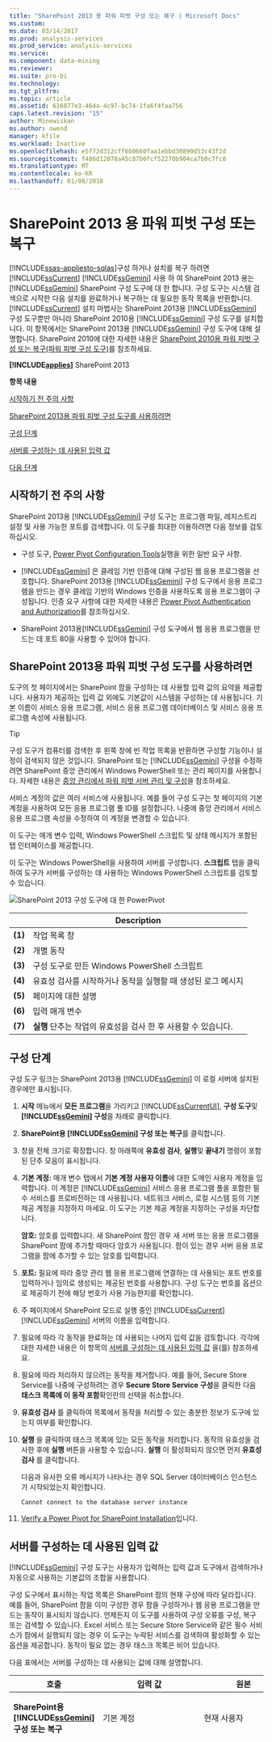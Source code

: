 ```yaml
---
title: "SharePoint 2013 용 파워 피벗 구성 또는 복구 | Microsoft Docs"
ms.custom: 
ms.date: 03/14/2017
ms.prod: analysis-services
ms.prod_service: analysis-services
ms.service: 
ms.component: data-mining
ms.reviewer: 
ms.suite: pro-bi
ms.technology: 
ms.tgt_pltfrm: 
ms.topic: article
ms.assetid: 616877e3-464a-4c97-bc74-1fa6f4faa756
caps.latest.revision: "15"
author: Minewiskan
ms.author: owend
manager: kfile
ms.workload: Inactive
ms.openlocfilehash: e5f72d312cff6b0660faa1ebbd30890d53c43f2d
ms.sourcegitcommit: f486d12078a45c87b0fcf52270b904ca7b0c7fc8
ms.translationtype: MT
ms.contentlocale: ko-KR
ms.lasthandoff: 01/08/2018
---
```

# <a name="configure-or-repair-power-pivot-for-sharepoint-2013"></a>SharePoint 2013 용 파워 피벗 구성 또는 복구
[!INCLUDE[ssas-appliesto-sqlas](../../includes/ssas-appliesto-sqlas.md)]구성 하거나 설치를 복구 하려면 [!INCLUDE[ssCurrent](../../includes/sscurrent-md.md)] [!INCLUDE[ssGemini](../../includes/ssgemini-md.md)] 사용 하 여 SharePoint 2013 용는 [!INCLUDE[ssGemini](../../includes/ssgemini-md.md)] SharePoint 구성 도구에 대 한 합니다. 구성 도구는 시스템 검색으로 시작한 다음 설치를 완료하거나 복구하는 데 필요한 동작 목록을 반환합니다. [!INCLUDE[ssCurrent](../../includes/sscurrent-md.md)] 설치 마법사는 SharePoint 2013용 [!INCLUDE[ssGemini](../../includes/ssgemini-md.md)] 구성 도구뿐만 아니라 SharePoint 2010용 [!INCLUDE[ssGemini](../../includes/ssgemini-md.md)] 구성 도구를 설치합니다. 이 항목에서는 SharePoint 2013용 [!INCLUDE[ssGemini](../../includes/ssgemini-md.md)] 구성 도구에 대해 설명합니다. SharePoint 2010에 대한 자세한 내용은 [SharePoint 2010용 파워 피벗 구성 또는 복구(파워 피벗 구성 도구)](http://msdn.microsoft.com/en-us/d61f49c5-efaa-4455-98f2-8c293fa50046)를 참조하세요.  
  
 **[!INCLUDE[applies](../../includes/applies-md.md)]**  SharePoint 2013  
  
 **항목 내용**  
  
 [시작하기 전 주의 사항](#bkmk_before)  
  
 [SharePoint 2013용 파워 피벗 구성 도구를 사용하려면](#bkmk_using)  
  
 [구성 단계](#bkmk_steps)  
  
 [서버를 구성하는 데 사용된 입력 값](#bkmk_input)  
  
 [다음 단계](#bkmk_nextsteps)  
  
##  <a name="bkmk_before"></a> 시작하기 전 주의 사항  
 SharePoint 2013용 [!INCLUDE[ssGemini](../../includes/ssgemini-md.md)] 구성 도구는 프로그램 파일, 레지스트리 설정 및 사용 가능한 포트를 검색합니다. 이 도구를 최대한 이용하려면 다음 정보를 검토하십시오.  
  
-   구성 도구, [Power Pivot Configuration Tools](../../analysis-services/power-pivot-sharepoint/power-pivot-configuration-tools.md)실행을 위한 일반 요구 사항.  
  
-   [!INCLUDE[ssGemini](../../includes/ssgemini-md.md)] 은 클레임 기반 인증에 대해 구성된 웹 응용 프로그램을 선호합니다. SharePoint 2013용 [!INCLUDE[ssGemini](../../includes/ssgemini-md.md)] 구성 도구에서 응용 프로그램을 만드는 경우 클레임 기반의 Windows 인증을 사용하도록 응용 프로그램이 구성됩니다. 인증 요구 사항에 대한 자세한 내용은 [Power Pivot Authentication and Authorization](../../analysis-services/power-pivot-sharepoint/power-pivot-authentication-and-authorization.md)를 참조하십시오.  
  
-   SharePoint 2013용[!INCLUDE[ssGemini](../../includes/ssgemini-md.md)] 구성 도구에서 웹 응용 프로그램을 만드는 데 포트 80을 사용할 수 있어야 합니다.  
  
##  <a name="bkmk_using"></a> SharePoint 2013용 파워 피벗 구성 도구를 사용하려면  
 도구의 첫 페이지에서는 SharePoint 팜을 구성하는 데 사용할 입력 값의 요약을 제공합니다. 사용자가 제공하는 입력 값 외에도 기본값이 시스템을 구성하는 데 사용됩니다. 기본 이름이 서비스 응용 프로그램, 서비스 응용 프로그램 데이터베이스 및 서비스 응용 프로그램 속성에 사용됩니다.  
  
> [!TIP]  
>  구성 도구가 컴퓨터를 검색한 후 왼쪽 창에 빈 작업 목록을 반환하면 구성할 기능이나 설정이 검색되지 않은 것입니다. SharePoint 또는 [!INCLUDE[ssGemini](../../includes/ssgemini-md.md)] 구성을 수정하려면 SharePoint 중앙 관리에서 Windows PowerShell 또는 관리 페이지를 사용합니다. 자세한 내용은 [중앙 관리에서 파워 피벗 서버 관리 및 구성](../../analysis-services/power-pivot-sharepoint/power-pivot-server-administration-and-configuration-in-central-administration.md)을 참조하세요.  
  
 서비스 계정의 값은 여러 서비스에 사용됩니다. 예를 들어 구성 도구는 첫 페이지의 기본 계정을 사용하여 모든 응용 프로그램 풀 ID를 설정합니다. 나중에 중앙 관리에서 서비스 응용 프로그램 속성을 수정하여 이 계정을 변경할 수 있습니다.  
  
 이 도구는 매개 변수 입력, Windows PowerShell 스크립트 및 상태 메시지가 포함된 탭 인터페이스를 제공합니다.  
  
 이 도구는 Windows PowerShell을 사용하여 서버를 구성합니다. **스크립트** 탭을 클릭하여 도구가 서버를 구성하는 데 사용하는 Windows PowerShell 스크립트를 검토할 수 있습니다.  
  
 ![SharePoint 2013 구성 도구에 대 한 PowerPivot](../../analysis-services/power-pivot-sharepoint/media/ssas-powerpivot-configtool-4-sharepoint2013-mainpage-configure.gif "PowerPivot for SharePoint 2013 구성 도구")  
  
||Description|  
|-|-----------------|  
|**(1)**|작업 목록 창|  
|**(2)**|개별 동작|  
|**(3)**|구성 도구로 만든 Windows PowerShell 스크립트|  
|**(4)**|유효성 검사를 시작하거나 동작을 실행할 때 생성된 로그 메시지|  
|**(5)**|페이지에 대한 설명|  
|**(6)**|입력 매개 변수|  
|**(7)**|**실행** 단추는 작업의 유효성을 검사 한 후 사용할 수 있습니다.|  
  
##  <a name="bkmk_steps"></a> 구성 단계  
 구성 도구 링크는 SharePoint 2013용 [!INCLUDE[ssGemini](../../includes/ssgemini-md.md)] 이 로컬 서버에 설치된 경우에만 표시됩니다.  
  
1.  **시작** 메뉴에서 **모든 프로그램**을 가리키고 [!INCLUDE[ssCurrentUI](../../includes/sscurrentui-md.md)], **구성 도구**및 **[!INCLUDE[ssGemini](../../includes/ssgemini-md.md)] 구성**을 차례로 클릭합니다.  
  
2.  **SharePoint용 [!INCLUDE[ssGemini](../../includes/ssgemini-md.md)] 구성 또는 복구**를 클릭합니다.  
  
3.  창을 전체 크기로 확장합니다. 창 아래쪽에 **유효성 검사**, **실행**및 **끝내기** 명령이 포함된 단추 모음이 표시됩니다.  
  
4.  **기본 계정:** 매개 변수 탭에서 **기본 계정 사용자 이름**에 대한 도메인 사용자 계정을 입력합니다. 이 계정은 [!INCLUDE[ssGemini](../../includes/ssgemini-md.md)] 서비스 응용 프로그램 풀을 포함한 필수 서비스를 프로비전하는 데 사용됩니다. 네트워크 서비스, 로컬 시스템 등의 기본 제공 계정을 지정하지 마세요. 이 도구는 기본 제공 계정을 지정하는 구성을 차단합니다.  
  
     **암호:** 암호를 입력합니다. 새 SharePoint 팜인 경우 새 서버 또는 응용 프로그램을 SharePoint 팜에 추가할 때마다 암호가 사용됩니다. 팜이 있는 경우 서버 응용 프로그램을 팜에 추가할 수 있는 암호를 입력합니다.  
  
5.  **포트:** 필요에 따라 중앙 관리 웹 응용 프로그램에 연결하는 데 사용되는 포트 번호를 입력하거나 임의로 생성되는 제공된 번호를 사용합니다. 구성 도구는 번호를 옵션으로 제공하기 전에 해당 번호가 사용 가능한지를 확인합니다.  
  
6.  주 페이지에서 SharePoint 모드로 실행 중인 [!INCLUDE[ssCurrent](../../includes/sscurrent-md.md)][!INCLUDE[ssGemini](../../includes/ssgemini-md.md)] 서버의 이름을 입력합니다.  
  
7.  필요에 따라 각 동작을 완료하는 데 사용되는 나머지 입력 값을 검토합니다. 각각에 대한 자세한 내용은 이 항목의 [서버를 구성하는 데 사용된 입력 값](#bkmk_input) 을(를) 참조하세요.  
  
8.  필요에 따라 처리하지 않으려는 동작을 제거합니다. 예를 들어, Secure Store Service를 나중에 구성하려는 경우 **Secure Store Service 구성**을 클릭한 다음 **태스크 목록에 이 동작 포함**확인란의 선택을 취소합니다.  
  
9. **유효성 검사** 를 클릭하여 목록에서 동작을 처리할 수 있는 충분한 정보가 도구에 있는지 여부를 확인합니다.  
  
10. **실행** 을 클릭하여 태스크 목록에 있는 모든 동작을 처리합니다. 동작의 유효성을 검사한 후에 **실행** 버튼을 사용할 수 있습니다. **실행** 이 활성화되지 않으면 먼저 **유효성 검사** 를 클릭합니다.  
  
     다음과 유사한 오류 메시지가 나타나는 경우 SQL Server 데이터베이스 인스턴스가 시작되었는지 확인합니다.  
  
    ```  
    Cannot connect to the database server instance  
    ```  
  
11. [Verify a Power Pivot for SharePoint Installation](../../analysis-services/instances/install-windows/verify-a-power-pivot-for-sharepoint-installation.md)입니다.  
  
##  <a name="bkmk_input"></a> 서버를 구성하는 데 사용된 입력 값  
 [!INCLUDE[ssGemini](../../includes/ssgemini-md.md)] 구성 도구는 사용자가 입력하는 입력 값과 도구에서 검색하거나 자동으로 사용하는 기본값의 조합을 사용합니다.  
  
 구성 도구에서 표시하는 작업 목록은 SharePoint 팜의 현재 구성에 따라 달라집니다. 예를 들어, SharePoint 팜을 이미 구성한 경우 팜을 구성하거나 웹 응용 프로그램을 만드는 동작이 표시되지 않습니다. 언제든지 이 도구를 사용하여 구성 오류를 구성, 복구 또는 검색할 수 있습니다. Excel 서비스 또는 Secure Store Service와 같은 필수 서비스가 팜에서 실행되지 않는 경우 이 도구는 누락된 서비스를 검색하여 활성화할 수 있는 옵션을 제공합니다. 동작이 필요 없는 경우 태스크 목록은 비어 있습니다.  
  
 다음 표에서는 서버를 구성하는 데 사용되는 값에 대해 설명합니다.  
  
|호출|입력 값|원본|Description|  
|----------|-----------------|------------|-----------------|  
|**SharePoint용 [!INCLUDE[ssGemini](../../includes/ssgemini-md.md)] 구성 또는 복구**|기본 계정|현재 사용자|기본 계정은 팜에서 공유 서비스를 프로비전하는 데 사용되는 도메인 Windows 사용자 계정입니다. 다음을 프로비전하는 데 사용됩니다.|  
||||-<br />                    [!INCLUDE[ssGemini](../../includes/ssgemini-md.md)] 서비스 응용 프로그램|  
||||- 보안 저장소 서비스|  
||||- Excel Services|  
||||- 웹 응용 프로그램 풀 ID|  
||||- 사이트 모음 관리자|  
||||- [!INCLUDE[ssGemini](../../includes/ssgemini-md.md)] 무인 데이터 새로 고침 계정.|  
||||기본적으로 현재 사용자의 도메인 계정이 사용됩니다.<br /><br /> 참고: 평가 및 비프로덕션용으로 서버를 구성하는 경우가 아니면 기본값을 바꾸는 것이 좋습니다.<br /><br /> 중앙 관리를 사용하여 구성 또는 복구 후에 서비스 ID를 변경할 수 있습니다.<br /><br /> 필요에 따라 [!INCLUDE[ssGemini](../../includes/ssgemini-md.md)] 구성 도구에서 다음에 대한 전용 계정을 지정합니다.|  
||||- 웹 응용 프로그램( **기본 웹 응용 프로그램 만들기** 페이지 사용). 도구가 팜에 대한 웹 응용 프로그램을 만든다고 가정합니다.|  
||||-<br />                    [!INCLUDE[ssGemini](../../includes/ssgemini-md.md)] 무인 데이터 새로 고침 계정(이 도구의 **데이터 새로 고침 무인 계정 만들기** 페이지 사용)|  
||데이터베이스 서버|사용 가능한 경우 로컬 [!INCLUDE[ssGemini](../../includes/ssgemini-md.md)] 명명된 인스턴스|데이터베이스 엔진 인스턴스가 [!INCLUDE[ssGemini](../../includes/ssgemini-md.md)] 명명된 인스턴스로 설치되는 경우 이 도구는 데이터베이스 서버 필드를 이 인스턴스 이름으로 채웁니다. 데이터베이스 엔진을 설치하지 않은 경우 이 필드는 비어 있습니다.<br /><br /> **데이터베이스 서버**  는 필수 매개 변수입니다. 인스턴스는 SharePoint 팜에 대해 지원되는 모든 버전 또는 에디션의 SQL Server일 수 있습니다.|  
||암호|사용자 입력|새 팜을 만드는 경우 사용자가 입력하는 암호는 팜의 암호가 됩니다. 기존 팜에 SharePoint용 [!INCLUDE[ssGemini](../../includes/ssgemini-md.md)] 을 추가하는 경우 기존 팜 암호를 입력합니다.|  
||SharePoint 중앙 관리 포트|필요한 경우 기본값|팜이 구성되지 않은 경우 이 도구는 중앙 관리에 대한 HTTP 끝점 만들기를 포함하여 팜을 만들 수 있는 옵션을 제공합니다. 이 도구는 사용 중이 아닌 임의로 생성된 포트 번호를 선택합니다.|  
||[!INCLUDE[ssGemini](../../includes/ssgemini-md.md)] Excel Services([ServerName]\ [!INCLUDE[ssGemini](../../includes/ssgemini-md.md)])|사용자 입력|Excel Services에서 핵심 [!INCLUDE[ssGemini](../../includes/ssgemini-md.md)] 기능을 사용하려면 [!INCLUDE[ssGemini](../../includes/ssgemini-md.md)] 서버가 필요합니다. 이 페이지에 입력하는 서버 이름은 **[!INCLUDE[ssGemini](../../includes/ssgemini-md.md)] 서버 구성** 페이지의 목록에도 추가됩니다.|  
|**새 팜 구성**|데이터베이스 서버<br /><br /> 팜 계정<br /><br /> 암호<br /><br /> SharePoint 중앙 관리 포트|필요한 경우 기본값|메인 페이지에 입력한 내용을 기본 설정으로 사용합니다.|  
|**[!INCLUDE[ssGemini](../../includes/ssgemini-md.md)] 서비스 응용 프로그램 만들기**|서비스 응용 프로그램 이름|Default|[!INCLUDE[ssGemini](../../includes/ssgemini-md.md)] 서비스 응용 프로그램 이름입니다. 기본 이름은 **기본값 [!INCLUDE[ssGemini](../../includes/ssgemini-md.md)] Service Application**를 참조하세요. 도구에서 다른 값을 바꿀 수 있습니다.|  
||데이터베이스 서버|Default|[!INCLUDE[ssGemini](../../includes/ssgemini-md.md)] 서비스 응용 프로그램 데이터베이스를 호스팅할 데이터베이스 서버입니다. 기본 서버 이름은 팜에 사용되는 데이터베이스 서버와 같습니다. 기본 서버 이름이 아닌 다른 값으로 바꿀 수 있습니다.|  
||데이터베이스 이름|Default|[!INCLUDE[ssGemini](../../includes/ssgemini-md.md)] 서비스 응용 프로그램 데이터베이스에 대해 만들려는 데이터베이스의 이름입니다. 기본 데이터베이스 이름은 서비스 응용 프로그램 이름을 기반으로 하며 고유의 이름을 GUID가 뒤에 나옵니다. 도구에서 다른 값을 바꿀 수 있습니다.|  
|**기본 웹 응용 프로그램 만들기**|웹 응용 프로그램 이름|필요한 경우 기본값|웹 응용 프로그램이 없는 경우 도구에서 만들어집니다. 웹 응용 프로그램이 클래식 모드 인증에 대해 구성되고 포트 80에서 수신합니다. 최대 파일 업로드 크기는 SharePoint에서 허용되는 최대값인 2047로 설정됩니다. 더 큰 파일 업로드 크기는 서버에 업로드되는 큰 [!INCLUDE[ssGemini](../../includes/ssgemini-md.md)] 파일을 수용하기 위한 것입니다.|  
||URL|필요한 경우 기본값|도구는 SharePoint와 동일한 파일 명명 규칙을 사용하여 서버 이름을 기반으로 URL을 만듭니다.|  
||응용 프로그램 풀|필요한 경우 기본값|이 도구는 IIS에서 기본 응용 프로그램 풀을 만듭니다.|  
||응용 프로그램 풀 계정 및 암호|필요한 경우 기본값|응용 프로그램 풀 계정은 기본 계정을 기반으로 하지만 도구에서 계정을 재정의할 수 있습니다.|  
||데이터베이스 서버|필요한 경우 기본값|기본 데이터베이스 인스턴스는 응용 프로그램 콘텐츠 데이터베이스를 저장하기 위해 미리 선택되지만 도구에서 다른 SQL Server 인스턴스를 지정할 수 있습니다.|  
||데이터베이스 이름|필요한 경우 기본값|응용 프로그램 데이터베이스의 이름입니다. 데이터베이스 이름은 SharePoint의 파일 명명 규칙을 기반으로 하지만 다른 이름을 선택할 수 있습니다.|  
|**웹 응용 프로그램 솔루션 배포**|URL|필요한 경우 기본값|기본 URL은 기본 웹 응용 프로그램에서 가져옵니다.|  
||최대 파일 크기(MB)|필요한 경우 기본값|기본 설정은 2047입니다. SharePoint 문서 라이브러리에도 최대 크기가 있으며 [!INCLUDE[ssGemini](../../includes/ssgemini-md.md)] 설정은 문서 라이브러리 설정을 초과할 수 없습니다. 자세한 내용은 [최대 파일 업로드 크기 구성&#40;SharePoint용 파워 피벗&#41;](../../analysis-services/power-pivot-sharepoint/configure-maximum-file-upload-size-power-pivot-for-sharepoint.md)을 참조하세요.|  
|**사이트 모음 만들기**|사이트 관리자|필요한 경우 기본값|도구는 기본 계정을 사용합니다. **사이트 모음 만들기** 페이지에서 계정을 재정의할 수 있습니다.|  
||담당자 전자 메일|필요한 경우 기본값|서버에 Microsoft Outlook이 구성된 경우 도구는 현재 사용자의 전자 메일 주소를 사용합니다. 그렇지 않으면 자리 표시자 값이 사용됩니다.|  
||사이트 URL|필요한 경우 기본값|이 도구는 SharePoint와 동일한 URL 명명 규칙을 사용하여 사이트 URL을 만듭니다.|  
||SiteTitle|필요한 경우 기본값|이 도구는 **[!INCLUDE[ssGemini](../../includes/ssgemini-md.md)] 사이트** 를 기본 제목으로 추가합니다.|  
|**사이트 모음에서 [!INCLUDE[ssGemini](../../includes/ssgemini-md.md)] 기능 활성화**|사이트 URL||[!INCLUDE[ssGemini](../../includes/ssgemini-md.md)] 기능을 활성화할 사이트 모음의 URL입니다.|  
||이 사이트에 대한 고급 기능을 사용합니다.||SharePoint 사이트 기능 "PremiumSite"을 사용합니다.|  
|**Secure Store Service 응용 프로그램 만들기**|서비스 응용 프로그램 이름|필요한 경우 기본값|Secure Store Service 응용 프로그램의 이름을 입력합니다.|  
||데이터베이스 서버|사용자 입력|Secure Store Service 응용 프로그램에 사용할 데이터베이스 서버의 이름을 입력합니다.|  
|**Secure Store Service 응용 프로그램 프록시 만들기**|서비스 응용 프로그램 이름|필요한 경우 기본값|이전 페이지에서 입력한 Secure Store Service 응용 프로그램의 이름을 입력합니다.|  
||서비스 응용 프로그램 프록시|필요한 경우 기본값|Secure Store Service 응용 프로그램 프록시의 이름을 입력합니다. 이름은 응용 프로그램을 SharePoint 콘텐츠 웹 응용 프로그램에 연결하는 기본 연결 그룹에 표시됩니다.|  
|**Secure Store Service 마스터 키 업데이트**|서비스 응용 프로그램 프록시|필요한 경우 기본값|이전 페이지에서 입력한 Secure Store Service 응용 프로그램 프록시의 이름을 입력합니다.|  
||암호|사용자 입력|데이터 암호화에 사용되는 마스터 키입니다. 기본적으로 키 생성에 사용되는 암호는 팜에서 새 서버를 프로비전하는 데 사용되는 암호와 같습니다. 기본 암호를 고유한 암호로 바꿀 수 있습니다.|  
|**DataRefresh 무인 계정 만들기**|대상 응용 프로그램 ID|필요한 경우 기본값|무인 [!INCLUDE[ssGemini](../../includes/ssgemini-md.md)] 데이터 새로 고침용 자격 증명을 저장할 대상 응용 프로그램을 만듭니다.<br /><br /> 응용 프로그램 ID는 설명 텍스트일 수 있습니다.|  
||대상 응용 프로그램의 이름|필요한 경우 기본값||  
||무인 계정 사용자 이름 및 암호|필요한 경우 기본값|대상 응용 프로그램에서 무인 데이터 새로 고침을 실행하는 데 사용하는 Windows 사용자 계정의 자격 증명을 입력합니다. 자세한 내용은 [Configure Excel Services data refresh by using the unattended service account in SharePoint Server 2013](http://technet.microsoft.com/library/hh525344\(office.15\).aspx) (SharePoint Server 2013에서 무인 서비스 계정을 사용하여 Excel Services 데이터 새로 고침 구성)(http://technet.microsoft.com/en-us/library/hh525344(office.15).aspx)을 참조하세요.|  
||사이트 URL|필요한 경우 기본값|대상 응용 프로그램과 연결된 사이트 모음의 사이트 URL을 입력합니다. 사이트 모음을 추가로 연결하려면 SharePoint 중앙 관리를 사용합니다.|  
|**Excel Services 서비스 응용 프로그램 만들기**|서비스 응용 프로그램 이름|필요한 경우 기본값|서비스 응용 프로그램 이름을 입력합니다. SharePoint 팜의 데이터베이스 서버에 동일한 이름의 서비스 응용 프로그램 데이터베이스가 만들어집니다.|  
|**[!INCLUDE[ssGemini](../../includes/ssgemini-md.md)] 서버 구성**|서비스 응용 프로그램 이름|필요한 경우 기본값|이전 페이지에서 입력한 서비스 응용 프로그램 이름입니다.|  
||[!INCLUDE[ssGemini](../../includes/ssgemini-md.md)] 서버 이름||등록된 [!INCLUDE[ssGemini](../../includes/ssgemini-md.md)] 서버의 목록입니다.<br /><br /> 주 페이지에서 입력한 서버 이름이 이 페이지에 자동으로 추가됩니다.|  
|**[!INCLUDE[ssGemini](../../includes/ssgemini-md.md)] 추가 기능을 Excel Services 사용 추적기로 등록**|서비스 응용 프로그램 이름||이전 페이지에서 입력한 서비스 응용 프로그램 이름입니다.|  
|||||  
  
 SharePoint 2013용 [!INCLUDE[ssGemini](../../includes/ssgemini-md.md)] 구성 도구에서 팜을 만드는 경우 이 도구는 SharePoint와 동일한 파일 명명 규칙을 사용하여 데이터베이스 서버에 필요한 데이터베이스를 만듭니다. 팜 데이터베이스 이름을 변경할 수 없습니다.  
  
 도구에서 사이트 모음을 만드는 경우 이 도구는 SharePoint와 동일한 파일 명명 규칙을 사용하여 데이터베이스 서버에 콘텐츠 데이터베이스를 만듭니다. 콘텐츠 데이터베이스 이름을 변경할 수 없습니다.  
  
## <a name="verify-the-configuration"></a>구성 확인  
 [파워 피벗 구성 및 솔루션 배포&#40;SharePoint 2013&#41;](../../analysis-services/instances/install-windows/configure-power-pivot-and-deploy-solutions-sharepoint-2013.md)의 “[!INCLUDE[ssGemini](../../includes/ssgemini-md.md)] 구성 확인” 섹션을 참조하세요.  
  
##  <a name="bkmk_nextsteps"></a> 다음 단계  
 서버 설치를 마친 후 다음과 같은 몇 가지 설치 후 태스크를 수행해야 합니다.  
  
-   개인 및 그룹에 SharePoint 사용 권한을 부여합니다. 사이트 및 콘텐츠에 액세스하려면 이 태스크를 수행해야 합니다.  
  
-   다른 계정에서 실행하려면 서비스 응용 프로그램 풀 ID를 변경합니다. 안전한 배포를 위해 서비스와 응용 프로그램에 대해 다른 ID를 지정하는 것이 좋습니다.  
  
-   Excel Services에 신뢰할 수 있는 사이트를 추가로 만들어 [!INCLUDE[ssGemini](../../includes/ssgemini-md.md)] 데이터 액세스에 가장 적합한 권한 및 구성 설정을 다양하게 구성할 수 있습니다.  
  
-   일반적으로 사용되는 데이터 공급자를 설치하여 서버 쪽 데이터 새로 고침을 활성화합니다.  
  
### <a name="grant-sharepoint-permissions-to-workbook-users"></a>통합 문서 사용자에게 SharePoint 사용 권한 부여  
 통합 문서를 게시하거나 보려는 사용자에게는 SharePoint 사용 권한이 필요합니다. 게시된 통합 문서를 보려는 사용자에게는 **보기** 권한을 부여하고, 통합 문서를 게시 또는 관리하는 사용자에게는 **참가** 권한을 부여합니다. 사용 권한을 부여하려면 사이트 컬렉션 관리자여야 합니다.  
  
1.  SharePoint 2013 사이트에서 설정 아이콘을 클릭 ![SharePoint 설정](../../analysis-services/media/as-sharepoint2013-settings-gear.gif "SharePoint 설정") 클릭 하 고 **사이트 설정**합니다.  
  
2.  **사용자 및 사용 권한** 그룹에서 **사이트 사용 권한** 을 클릭합니다.  
  
3.  **참가** 권한 사용자 그룹 및 **보기** 권한만 있는 다른 사용자 그룹 등 필요에 따라 그룹을 만듭니다.  
  
4.  그룹에서 멤버 자격이 있어야 하는 Windows 도메인 사용자 또는 그룹 계정을 입력합니다. 앞서 수행한 단계와 마찬가지로 응용 프로그램이 기본 인증용으로 구성된 경우에는 전자 메일 주소 또는 메일 그룹을 사용하지 마십시오.  
  
### <a name="install-data-providers-used-in-data-refresh-and-check-user-permissions"></a>데이터 새로 고침 및 사용자 권한 확인에 사용된 데이터 공급자 설치  
 서버 쪽 데이터 새로 고침을 사용하면 사용자가 무인 모드에서 자신의 통합 문서로 업데이트된 데이터를 다시 가져올 수 있습니다. 데이터 새로 고침이 성공하려면 SharePoint 모드로 Analysis Services를 실행 중인 서버에 원래 데이터를 가져오는 데 사용된 것과 동일한 데이터 공급자가 있어야 합니다. 또한 데이터 새로 고침이 실행되는 사용자 계정에도 외부 데이터 원본에 대한 읽기 권한이 필요한 경우가 많습니다. 성공적인 결과를 얻기 위해서는 데이터 새로 고침 설정 및 구성에 대한 요구 사항을 확인해야 합니다. 자세한 내용은 [SharePoint 2010에서 파워 피벗 데이터 새로 고침](http://msdn.microsoft.com/en-us/01b54e6f-66e5-485c-acaa-3f9aa53119c9)을 참조하세요.  
  
> [!NOTE]  
>  SharePoint 2013용 [!INCLUDE[ssCurrent](../../includes/sscurrent-md.md)][!INCLUDE[ssGemini](../../includes/ssgemini-md.md)] 의 경우 **spPowerPivot.msi** 설치 관리자와 SharePoint 2013용 [!INCLUDE[ssGemini](../../includes/ssgemini-md.md)] 구성 도구를 실행할 때 데이터 공급자가 설치됩니다. 자세한 내용은 [SharePoint용 파워 피벗 추가 기능 설치 또는 제거&#40;SharePoint 2013&#41;](../../analysis-services/instances/install-windows/install-or-uninstall-the-power-pivot-for-sharepoint-add-in-sharepoint-2013.md)를 참조하세요.  
  
### <a name="change-application-pool-and-service-identities-in-sharepoint"></a>SharePoint에서 응용 프로그램 풀 및 서비스 ID 변경  
 [!INCLUDE[ssGemini](../../includes/ssgemini-md.md)] 구성 도구는 단일 계정에서 실행할 팜 기능, 응용 프로그램 및 서비스를 프로비전합니다. 따라서 설치가 간편해지지만 배포에서 SharePoint 팜의 보안 요구 사항이 충족되지는 않습니다. 보다 강력한 배포를 작성하려면 설치가 완료된 후 응용 프로그램 풀과 서비스 ID가 각각 다른 계정에서 실행되도록 변경합니다. 자세한 내용은 [파워 피벗 서비스 계정 구성](../../analysis-services/power-pivot-sharepoint/configure-power-pivot-service-accounts.md)을 참조하세요.  
  
### <a name="create-additional-trusted-sites-in-excel-services"></a>Excel 서비스에서 신뢰할 수 있는 사이트 추가로 만들기  
 신뢰할 수 있는 사이트를 Excel Services에 추가하여 Excel 통합 문서 및 [!INCLUDE[ssGemini](../../includes/ssgemini-md.md)] 데이터를 제공하는 사이트에 대한 권한 및 구성 설정을 다양하게 구성할 수 있습니다. 자세한 내용은 [Create a trusted location for Power Pivot sites in Central Administration](../../analysis-services/power-pivot-sharepoint/create-a-trusted-location-for-power-pivot-sites-in-central-administration.md)을 참조하세요.  
  
### <a name="build-a-includessgeminiincludesssgemini-mdmd-workbook"></a>[!INCLUDE[ssGemini](../../includes/ssgemini-md.md)] 통합 문서 작성  
 팜에 서버 구성 요소를 설치한 후에는 포함된 [!INCLUDE[ssGemini](../../includes/ssgemini-md.md)] 데이터를 사용하는 첫 번째 Excel 2013 통합 문서를 만들어 SharePoint 라이브러리에 게시할 수 있습니다. 또는 샘플 [!INCLUDE[ssGemini](../../includes/ssgemini-md.md)] 통합 문서를 업로드하거나 게시하여 SharePoint에서 [!INCLUDE[ssGemini](../../includes/ssgemini-md.md)] 데이터 액세스를 확인할 수 있습니다. 자세한 내용은 다음 항목을 참조하세요.  
  
-   [Power Pivot 도움말](https://support.office.com/en-us/article/Power-Pivot-Help-241aac41-92e3-4e46-ae58-2f2cd7dbcf4f) (https://support.office.com/en-us/article/Power-Pivot-Help-241aac41-92e3-4e46-ae58-2f2cd7dbcf4f).  
  
-   [Excel 2013 추가 기능에서 파워 피벗 시작](http://office.microsoft.com/excel-help/start-powerpivot-in-excel-2013-add-in-HA102837097.aspx?CTT=5&origin=HA102837110)(http://office.microsoft.com/excel-help/start-powerpivot-in-excel-2013-add-in-HA102837097.aspx?CTT=5&origin=HA102837110)  
  
### <a name="add-additional-analysis-services-servers-in-sharepoint-mode"></a>SharePoint 모드의 Analysis Services 서버 추가  
 이후에 데이터 저장소와 처리 능력이 추가로 필요하다고 판단되는 경우 팜에 SharePoint 모드의 Analysis Services를 실행하는 서버를 더 추가할 수 있습니다. SharePoint 2013용 [!INCLUDE[ssCurrent](../../includes/sscurrent-md.md)][!INCLUDE[ssGemini](../../includes/ssgemini-md.md)] 의 경우 SharePoint 모드에서 새 [!INCLUDE[ssASnoversion](../../includes/ssasnoversion-md.md)] 서버를 설치하고 Excel Services를 구성합니다. 자세한 내용은 [파워 피벗 모드에서 Analysis Services 설치](../../analysis-services/instances/install-windows/install-analysis-services-in-power-pivot-mode.md)의 “단일 서버 설치 그 이상” 섹션을 참조하세요.  
  
## <a name="additional-resources"></a>추가 리소스  
 ![SharePoint 설정](../../analysis-services/media/as-sharepoint2013-settings-gear.gif "SharePoint 설정") [Microsoft SQL Server Connect를 통해 사용자 의견 및 담당자 정보 제출](https://connect.microsoft.com/SQLServer/Feedback) (https://connect.microsoft.com/SQLServer/Feedback)  
  
## <a name="see-also"></a>관련 항목:  
 [SharePoint용 파워 피벗 추가 기능 설치 또는 제거&#40;SharePoint 2013&#41;](../../analysis-services/instances/install-windows/install-or-uninstall-the-power-pivot-for-sharepoint-add-in-sharepoint-2013.md)   
 [파워 피벗 구성 도구](../../analysis-services/power-pivot-sharepoint/power-pivot-configuration-tools.md)   
 [중앙 관리에서 파워 피벗 서버 관리 및 구성](../../analysis-services/power-pivot-sharepoint/power-pivot-server-administration-and-configuration-in-central-administration.md)   
 [통합 문서 업그레이드 및 예약된 데이터 새로 고침&#40;SharePoint 2013&#41;](../../analysis-services/instances/install-windows/upgrade-workbooks-and-scheduled-data-refresh-sharepoint-2013.md)  
  
  
